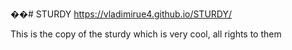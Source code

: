 ��#   S T U R D Y 
 
 https://vladimirue4.github.io/STURDY/

This is the copy of the sturdy which is very cool, all rights to them 
